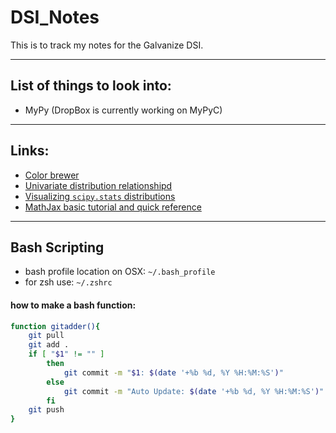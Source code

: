 # DSI_Notes
This is to track my notes for the Galvanize DSI.

______________________________________________

## List of things to look into:

* MyPy (DropBox is currently working on MyPyC)

______________________________________________

## Links:

* [Color brewer](https://colorbrewer2.org/#type=sequential&scheme=BuGn&n=3)
* [Univariate distribution relationshipd](http://www.math.wm.edu/~leemis/chart/UDR/UDR.html)
* [Visualizing `scipy.stats` distributions](https://stackoverflow.com/questions/37559470/what-do-all-the-distributions-available-in-scipy-stats-look-like)
* [MathJax basic tutorial and quick reference](https://math.meta.stackexchange.com/questions/5020/mathjax-basic-tutorial-and-quick-reference)


______________________________________________

## Bash Scripting
* bash profile location on OSX: `~/.bash_profile`
* for zsh use: `~/.zshrc`

#### how to make a bash function:

```bash
function gitadder(){
    git pull
    git add .
    if [ "$1" != "" ]
        then
            git commit -m "$1: $(date '+%b %d, %Y %H:%M:%S')"
        else
            git commit -m "Auto Update: $(date '+%b %d, %Y %H:%M:%S')"
        fi
    git push
}

```

